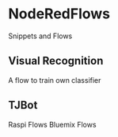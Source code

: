 # NodeRedFlows
Snippets and Flows 

## Visual Recognition
A flow to train own classifier

## TJBot 
Raspi Flows
Bluemix Flows
